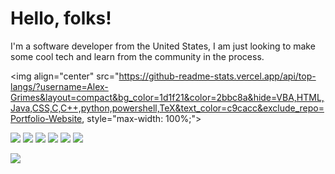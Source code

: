 # Hello, folks!

I'm a software developer from the United States, I am just looking to make some cool tech and learn from the community in the process. 

<img align="center" src="https://github-readme-stats.vercel.app/api/top-langs/?username=Alex-Grimes&layout=compact&bg_color=1d1f21&color=2bbc8a&hide=VBA,HTML,Java,CSS,C,C++,python,powershell,TeX&text_color=c9cacc&exclude_repo=Portfolio-Website, style="max-width: 100%;">

![](https://img.shields.io/badge/Code-Ruby-informational?style=flat&logo=<LOGO_NAME>&logoColor=white&color=2bbc8a)
![](https://img.shields.io/badge/Code-JavaScript-informational?style=flat&logo=<LOGO_NAME>&logoColor=white&color=2bbc8a)
![](https://img.shields.io/badge/Library-React-informational?style=flat&logo=<LOGO_NAME>&logoColor=white&color=2bbc8a)
![](https://img.shields.io/badge/Framework-Vue-informational?style=flat&logo=<LOGO_NAME>&logoColor=white&color=2bbc8a)
![](https://img.shields.io/badge/Framework-Nuxt-informational?style=flat&logo=<LOGO_NAME>&logoColor=white&color=2bbc8a)
![](https://img.shields.io/badge/Framework-Rails-informational?style=flat&logo=<LOGO_NAME>&logoColor=white&color=2bbc8a)

<img align="center" src=https://profile-counter.glitch.me/{Alex-Grimes]/count.svg>
